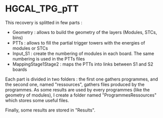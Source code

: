 # HGCAL_TPG_pTT

This recovery is splitted in few parts : 
- Geometry : allows to build the geometry of the layers (Modules, STCs, bins)
- PTTs : allows to fill the partial trigger towers with the energies of modules or STCs
- Input_S1 : create the numbering of modules in each board. The same numbering is used in the PTTs files
- MappingStage1Stage2 : maps the PTTs into links between S1 and S2 boards


Each part is divided in two folders : the first one gathers programmes, and the second one, named "ressources", gathers files produced by the programmes.
As some results are used by every programmes (like the geometry of modules), I create  a folder named "ProgrammesRessources" which stores some useful files.



Finally, some results are stored in "Results".
